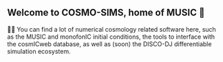 ## Welcome to COSMO-SIMS, home of MUSIC 👋

🙋‍♀️ You can find a lot of numerical cosmology related software here, such as the MUSIC and monofonIC initial conditions, the tools to interface with the cosmICweb database, as well as (soon) the DISCO-DJ differentiable simulation ecosystem.


<!--

**Here are some ideas to get you started:**

🙋‍♀️ A short introduction - what is your organization all about?
🌈 Contribution guidelines - how can the community get involved?
👩‍💻 Useful resources - where can the community find your docs? Is there anything else the community should know?
🍿 Fun facts - what does your team eat for breakfast?
🧙 Remember, you can do mighty things with the power of [Markdown](https://docs.github.com/github/writing-on-github/getting-started-with-writing-and-formatting-on-github/basic-writing-and-formatting-syntax)
-->
